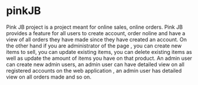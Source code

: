 # pinkJB

Pink JB project is a project meant for online sales, online orders. Pink JB provides a feature for all users to create account, order noline and have a view of all orders they have made since they have created an account. 
On the other hand if you are administrator of the page , you can create new items to sell, you can update existing items, you can delete existing items as well as update the amount of items you have on that product. An admin user can create new admin users, an admin user can have detailed view on all registered accounts on the web application , an admin user has detailed view on all orders made and so on.
